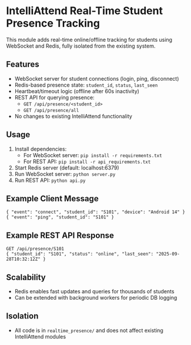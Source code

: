 # IntelliAttend Real-Time Student Presence Tracking

This module adds real-time online/offline tracking for students using WebSocket and Redis, fully isolated from the existing system.

## Features
- WebSocket server for student connections (login, ping, disconnect)
- Redis-based presence state: `student_id`, `status`, `last_seen`
- Heartbeat/timeout logic (offline after 60s inactivity)
- REST API for querying presence:
  - `GET /api/presence/<student_id>`
  - `GET /api/presence/all`
- No changes to existing IntelliAttend functionality

## Usage
1. Install dependencies:
   - For WebSocket server: `pip install -r requirements.txt`
   - For REST API: `pip install -r api_requirements.txt`
2. Start Redis server (default: localhost:6379)
3. Run WebSocket server: `python server.py`
4. Run REST API: `python api.py`

## Example Client Message
```
{ "event": "connect", "student_id": "S101", "device": "Android 14" }
{ "event": "ping", "student_id": "S101" }
```

## Example REST API Response
```
GET /api/presence/S101
{ "student_id": "S101", "status": "online", "last_seen": "2025-09-28T10:32:12Z" }
```

## Scalability
- Redis enables fast updates and queries for thousands of students
- Can be extended with background workers for periodic DB logging

## Isolation
- All code is in `realtime_presence/` and does not affect existing IntelliAttend modules
